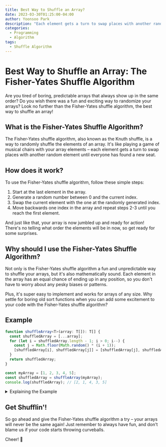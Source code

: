```yaml
---
title: Best Way to Shuffle an Array?
date: 2023-03-30T01:25:00-04:00
author: Yoonsoo Park
description: "Each element gets a turn to swap places with another random element until everyone has found a new seat."
categories:
  - Programming
  - Algorithm
tags:
  - Shuffle Algorithm
---
```


# Best Way to Shuffle an Array: The Fisher-Yates Shuffle Algorithm

Are you tired of boring, predictable arrays that always show up in the same order? Do you wish there was a fun and exciting way to randomize your arrays? Look no further than the Fisher-Yates shuffle algorithm, the best way to shuffle an array!

## What is the Fisher-Yates Shuffle Algorithm?

The Fisher-Yates shuffle algorithm, also known as the Knuth shuffle, is a way to randomly shuffle the elements of an array. It's like playing a game of musical chairs with your array elements – each element gets a turn to swap places with another random element until everyone has found a new seat.

## How does it work?

To use the Fisher-Yates shuffle algorithm, follow these simple steps:

1. Start at the last element in the array.
2. Generate a random number between 0 and the current index.
3. Swap the current element with the one at the randomly generated index.
4. Move backwards one index in the array and repeat steps 2-3 until you reach the first element.

And just like that, your array is now jumbled up and ready for action! There's no telling what order the elements will be in now, so get ready for some surprises.

## Why should I use the Fisher-Yates Shuffle Algorithm?

Not only is the Fisher-Yates shuffle algorithm a fun and unpredictable way to shuffle your arrays, but it's also mathematically sound. Each element in the array has an equal chance of ending up in any position, so you don't have to worry about any pesky biases or patterns.

Plus, it's super easy to implement and works for arrays of any size. Why settle for boring old sort functions when you can add some excitement to your code with the Fisher-Yates shuffle algorithm?

## Example

```typescript
function shuffleArray<T>(array: T[]): T[] {
  const shuffledArray = [...array];
  for (let i = shuffledArray.length - 1; i > 0; i--) {
    const j = Math.floor(Math.random() * (i + 1));
    [shuffledArray[i], shuffledArray[j]] = [shuffledArray[j], shuffledArray[i]];
  }
  return shuffledArray;
}

const myArray = [1, 2, 3, 4, 5];
const shuffledArray = shuffleArray(myArray);
console.log(shuffledArray); // [2, 1, 4, 3, 5]
```

<details>
<summary>Explaining the Example</summary>

In this example, we have defined a function called shuffleArray that takes an array of any type and returns a new shuffled array.

We first create a copy of the input array using the spread operator (...) and assign it to the variable shuffledArray. This ensures that the original array remains unchanged.

Next, we iterate over the elements of the shuffledArray in reverse order using a for loop. For each iteration, we generate a random index j between 0 and the current index i using the formula Math.floor(Math.random() * (i + 1)).

We then swap the element at index i with the element at index j using destructuring assignment, which avoids the need for a temporary variable. By the end of the loop, all the elements of the shuffledArray will have been swapped around randomly, resulting in a shuffled array.

Finally, we return the shuffledArray from the function, and log it to the console to verify that it has been shuffled properly.

</details>


## Get Shufflin'!

So go ahead and give the Fisher-Yates shuffle algorithm a try – your arrays will never be the same again! Just remember to always have fun, and don't blame us if your code starts throwing curveballs.

Cheer! 🍺
